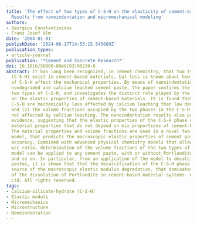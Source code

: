 ```yaml
---
title: 'The effect of two types of C-S-H on the elasticity of cement-based materials:
  Results from nanoindentation and micromechanical modeling'
authors:
- Georgios Constantinides
- Franz Josef Ulm
date: '2004-01-01'
publishDate: '2024-06-17T14:55:15.543689Z'
publication_types:
- article-journal
publication: '*Cement and Concrete Research*'
doi: 10.1016/S0008-8846(03)00230-8
abstract: It has long been recognized, in cement chemistry, that two types of calcium-silicate-hydrate
  (C-S-H) exist in cement-based materials, but less is known about how the two types
  of C-S-H affect the mechanical properties. By means of nanoindentation tests on
  nondegraded and calcium leached cement paste, the paper confirms the existence of
  two types of C-S-H, and investigates the distinct role played by the two phases
  on the elastic properties of cement-based materials. It is found that (1) high-density
  C-S-H are mechanically less affected by calcium leaching than low density C-S-H,
  and (2) the volume fractions occupied by the two phases in the C-S-H matrix are
  not affected by calcium leaching. The nanoindentation results also provide quantitative
  evidence, suggesting that the elastic properties of the C-S-H phase are intrinsic
  material properties that do not depend on mix proportions of cement-based materials.
  The material properties and volume fractions are used in a novel two-step homogenization
  model, that predicts the macroscopic elastic properties of cement pastes with high
  accuracy. Combined with advanced physical chemistry models that allow, for a given
  w/c ratio, determination of the volume fractions of the two types of C-S-H, the
  model can be applied to any cement paste, with or without Portlandite, Clinker,
  and so on. In particular, from an application of the model to decalcified cement
  pastes, it is shown that that the decalcification of the C-S-H phase is the primary
  source of the macroscopic elastic modulus degradation, that dominates over the effect
  of the dissolution of Portlandite in cement-based material systems. © 2003 Elsevier
  Ltd. All rights reserved.
tags:
- Calcium-silicate-hydrate (C-S-H)
- Elastic moduli
- Micromechanics
- Microstructure
- Nanoindentation
---
```

